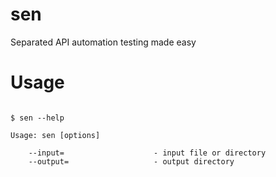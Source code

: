 # sen

Separated API automation testing made easy

# Usage

```

$ sen --help

Usage: sen [options]

    --input=                    - input file or directory
    --output=                   - output directory

```
